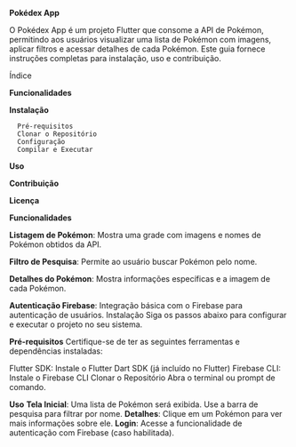**Pokédex App**

O Pokédex App é um projeto Flutter que consome a API de Pokémon, permitindo aos usuários visualizar uma lista de Pokémon com imagens, aplicar filtros e acessar detalhes de cada Pokémon. Este guia fornece instruções completas para instalação, uso e contribuição.

  Índice

  **Funcionalidades**
  
  **Instalação**

      Pré-requisitos
      Clonar o Repositório
      Configuração
      Compilar e Executar
      
  **Uso**
  
  **Contribuição**
  
  **Licença**
  
  **Funcionalidades**

**Listagem de Pokémon**: Mostra uma grade com imagens e nomes de Pokémon obtidos da API.

**Filtro de Pesquisa**: Permite ao usuário buscar Pokémon pelo nome.

**Detalhes do Pokémon**: Mostra informações específicas e a imagem de cada Pokémon.

**Autenticação Firebase**: Integração básica com o Firebase para autenticação de usuários.
Instalação
Siga os passos abaixo para configurar e executar o projeto no seu sistema.

**Pré-requisitos**
Certifique-se de ter as seguintes ferramentas e dependências instaladas:

Flutter SDK: Instale o Flutter
Dart SDK (já incluído no Flutter)
Firebase CLI: Instale o Firebase CLI
Clonar o Repositório
Abra o terminal ou prompt de comando.


**Uso**
**Tela Inicial**: Uma lista de Pokémon será exibida. Use a barra de pesquisa para filtrar por nome.
**Detalhes**: Clique em um Pokémon para ver mais informações sobre ele.
**Login**: Acesse a funcionalidade de autenticação com Firebase (caso habilitada).
